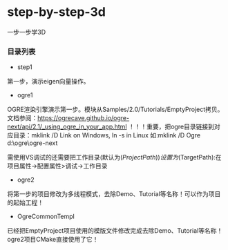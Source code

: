# step-by-step-3d
一步一步学3D

### 目录列表
- step1

第一步，演示eigen向量操作。
- ogre1

OGRE渲染引擎演示第一步。模块从Samples/2.0/Tutorials/EmptyProject拷贝。文档参阅：https://ogrecave.github.io/ogre-next/api/2.1/_using_ogre_in_your_app.html
！！！重要，把ogre目录链接到对应目录：mklink /D Link on Windows, ln -s in Linux
如:mklink /D Ogre d:\ogre\ogre-next

需使用VS调试的还需要把工作目录(默认为$(ProjectPath))设置为$(TargetPath):在项目属性->配置属性>调试->工作目录

- ogre2

将第一步的项目修改为多线程模式，去除Demo、Tutorial等名称！可以作为项目的起始工程！

- OgreCommonTempl

已经把EmptyProject项目使用的模版文件修改完成去除Demo、Tutorial等名称！ogre2项目CMake直接使用了它！
